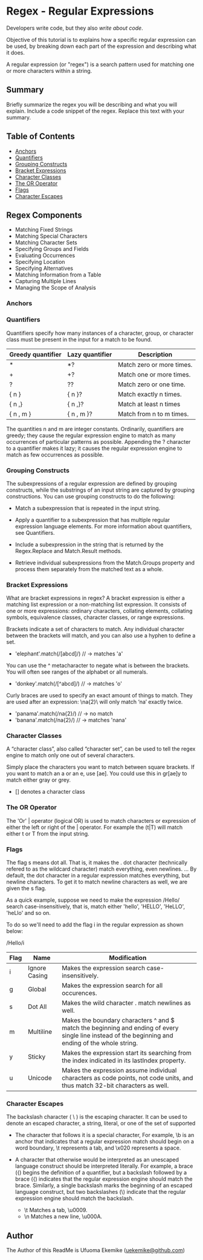 # Regex - Regular Expressions

Developers write code, but they also *write about code*. 

Objective of this tutorial is to explains how a specific regular expression can be used, by breaking down each part of the expression and describing what it does.

A regular expression (or "regex") is a search pattern used for matching one or more characters within a string.

## Summary

Briefly summarize the regex you will be describing and what you will explain. Include a code snippet of the regex. Replace this text with your summary.

## Table of Contents

- [Anchors](#anchors)
- [Quantifiers](#quantifiers)
- [Grouping Constructs](#grouping-constructs)
- [Bracket Expressions](#bracket-expressions)
- [Character Classes](#character-classes)
- [The OR Operator](#the-or-operator)
- [Flags](#flags)
- [Character Escapes](#character-escapes)

## Regex Components
- Matching Fixed Strings
- Matching Special Characters
- Matching Character Sets
- Specifying Groups and Fields
- Evaluating Occurrences
- Specifying Location
- Specifying Alternatives
- Matching Information from a Table
- Capturing Multiple Lines
- Managing the Scope of Analysis

### Anchors

### Quantifiers
Quantifiers specify how many instances of a character, group, or character class must be present in the input for a match to be found.


| Greedy quantifier  | Lazy quantifier      | Description                 | 
|--------------------|----------------------|-----------------------------|  
| *                  | *?                   | Match zero or more times.   | 
| +                  | +?                   | Match one or more times.    | 
| ?                  | ??                   | Match zero or one time.     |
| { n }              | { n }?               | Match exactly n times.      |
| { n ,}             | { n ,}?              | Match at least n times      |
| { n , m }          | { n , m }?           | Match from n to m times.    |

The quantities n and m are integer constants. Ordinarily, quantifiers are greedy; they cause the regular expression engine to match as many occurrences of particular patterns as possible. Appending the ? character to a quantifier makes it lazy; it causes the regular expression engine to match as few occurrences as possible.

### Grouping Constructs
The subexpressions of a regular expression are defined by grouping constructs, while the substrings of an input string are captured by grouping constructions.
You can use grouping constructs to do the following:

- Match a subexpression that is repeated in the input string.

- Apply a quantifier to a subexpression that has multiple regular expression language elements. For  more information about quantifiers, see Quantifiers.

- Include a subexpression in the string that is returned by the Regex.Replace and Match.Result methods.

- Retrieve individual subexpressions from the Match.Groups property and process them separately from   the matched text as a whole.

### Bracket Expressions
What are bracket expressions in regex?
A bracket expression is either a matching list expression or a non-matching list expression. It consists of one or more expressions: ordinary characters, collating elements, collating symbols, equivalence classes, character classes, or range expressions.

Brackets indicate a set of characters to match. Any individual character between the brackets will match, and you can also use a hyphen to define a set.

- 'elephant'.match(/[abcd]/) // -> matches 'a'

You can use the ^ metacharacter to negate what is between the brackets. You will often see ranges of the alphabet or all numerals.

- 'donkey'.match(/[^abcd]/) // -> matches 'o'

Curly braces are used to specify an exact amount of things to match. They are used after an expression: \na{2}\ will only match ‘na’ exactly twice.

- 'panama'.match(/na{2}/) // -> no match
- 'banana'.match(/na{2}/) // -> matches 'nana'

### Character Classes
A “character class”, also called “character set”, can be used to tell the regex engine to match only one out of several characters. 

Simply place the characters you want to match between square brackets. If you want to match an a or an e, use [ae]. You could use this in gr[ae]y to match either gray or grey.

- [] denotes a character class

### The OR Operator
The 'Or' | operator (logical OR) is used to match characters or expression of either the left or right of the | operator. For example the (t|T) will match either t or T from the input string.

### Flags
The flag s means dot all. That is, it makes the . dot character (technically refered to as the wildcard character) match everything, even newlines. ... By default, the dot character in a regular expression matches everything, but newline characters. To get it to match newline characters as well, we are given the s flag.

As a quick example, suppose we need to make the expression /Hello/ search case-insensitively, that is, match either 'hello', 'HELLO', 'HeLLO', 'heLlo' and so on.

To do so we'll need to add the flag i in the regular expression as shown below:

/Hello/i


| Flag  | Name           | Modification                                      | 
|-------|----------------|-------------------------------------------------- |  
| i     | Ignore Casing  | Makes the expression search case-insensitively.   | 
| g     | Global         | Makes the expression search for all occurences.   | 
| s     | Dot All        | Makes the wild character . match newlines as well.|
| m     | Multiline      | Makes the boundary characters ^ and $ match the beginning and ending of every single line instead of the beginning and ending of the whole string.|
| y     | Sticky         | Makes the expression start its searching from the index indicated in its lastIndex property.|
| u     | Unicode        | Makes the expression assume individual characters as code points, not code units, and thus match 32-bit characters as well.|


### Character Escapes
The backslash character ( \ ) is the escaping character. It can be used to denote an escaped character, a string, literal, or one of the set of supported 

- The character that follows it is a special character,  For example, \b is an anchor that indicates that a regular expression match should begin on a word boundary, \t represents a tab, and \x020 represents a space.

- A character that otherwise would be interpreted as an unescaped language construct should be interpreted literally. For example, a brace ({) begins the definition of a quantifier, but a backslash followed by a brace (\{) indicates that the regular expression engine should match the brace. Similarly, a single backslash marks the beginning of an escaped language construct, but two backslashes (\\) indicate that the regular expression engine should match the backslash.

    - \t Matches a tab, \u0009.
    - \n Matches a new line, \u000A.

## Author

The Author of this ReadMe is Ufuoma Ekemike (uekemike@github.com)